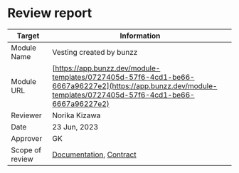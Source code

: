 # Review report

|Target|Information|
|---|---|
|Module Name|Vesting created by bunzz|
|Module URL|[https://app.bunzz.dev/module-templates/0727405d-57f6-4cd1-be66-6667a96227e2](https://app.bunzz.dev/module-templates/0727405d-57f6-4cd1-be66-6667a96227e2)|
|Reviewer|Norika Kizawa|
|Date|23 Jun, 2023|
|Approver|GK|
|Scope of review| [Documentation](./doc), [Contract](./contracts)|

